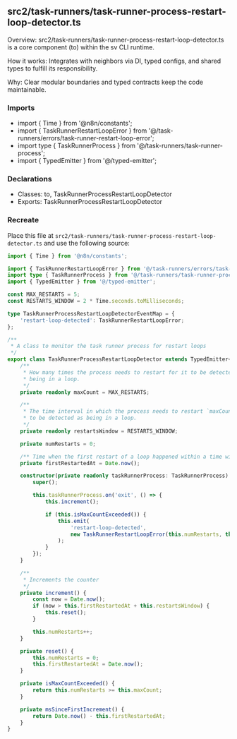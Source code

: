 ## src2/task-runners/task-runner-process-restart-loop-detector.ts

Overview: src2/task-runners/task-runner-process-restart-loop-detector.ts is a core component (to) within the sv CLI runtime.

How it works: Integrates with neighbors via DI, typed configs, and shared types to fulfill its responsibility.

Why: Clear modular boundaries and typed contracts keep the code maintainable.

### Imports

- import { Time } from '@n8n/constants';
- import { TaskRunnerRestartLoopError } from '@/task-runners/errors/task-runner-restart-loop-error';
- import type { TaskRunnerProcess } from '@/task-runners/task-runner-process';
- import { TypedEmitter } from '@/typed-emitter';

### Declarations

- Classes: to, TaskRunnerProcessRestartLoopDetector
- Exports: TaskRunnerProcessRestartLoopDetector

### Recreate

Place this file at `src2/task-runners/task-runner-process-restart-loop-detector.ts` and use the following source:

```ts
import { Time } from '@n8n/constants';

import { TaskRunnerRestartLoopError } from '@/task-runners/errors/task-runner-restart-loop-error';
import type { TaskRunnerProcess } from '@/task-runners/task-runner-process';
import { TypedEmitter } from '@/typed-emitter';

const MAX_RESTARTS = 5;
const RESTARTS_WINDOW = 2 * Time.seconds.toMilliseconds;

type TaskRunnerProcessRestartLoopDetectorEventMap = {
	'restart-loop-detected': TaskRunnerRestartLoopError;
};

/**
 * A class to monitor the task runner process for restart loops
 */
export class TaskRunnerProcessRestartLoopDetector extends TypedEmitter<TaskRunnerProcessRestartLoopDetectorEventMap> {
	/**
	 * How many times the process needs to restart for it to be detected
	 * being in a loop.
	 */
	private readonly maxCount = MAX_RESTARTS;

	/**
	 * The time interval in which the process needs to restart `maxCount` times
	 * to be detected as being in a loop.
	 */
	private readonly restartsWindow = RESTARTS_WINDOW;

	private numRestarts = 0;

	/** Time when the first restart of a loop happened within a time window */
	private firstRestartedAt = Date.now();

	constructor(private readonly taskRunnerProcess: TaskRunnerProcess) {
		super();

		this.taskRunnerProcess.on('exit', () => {
			this.increment();

			if (this.isMaxCountExceeded()) {
				this.emit(
					'restart-loop-detected',
					new TaskRunnerRestartLoopError(this.numRestarts, this.msSinceFirstIncrement()),
				);
			}
		});
	}

	/**
	 * Increments the counter
	 */
	private increment() {
		const now = Date.now();
		if (now > this.firstRestartedAt + this.restartsWindow) {
			this.reset();
		}

		this.numRestarts++;
	}

	private reset() {
		this.numRestarts = 0;
		this.firstRestartedAt = Date.now();
	}

	private isMaxCountExceeded() {
		return this.numRestarts >= this.maxCount;
	}

	private msSinceFirstIncrement() {
		return Date.now() - this.firstRestartedAt;
	}
}

```

